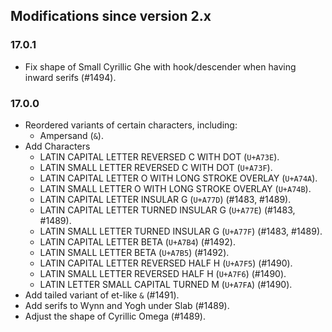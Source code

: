 ## Modifications since version 2.x

### 17.0.1

* Fix shape of Small Cyrillic Ghe with hook/descender when having inward serifs (#1494).


### 17.0.0

* Reordered variants of certain characters, including:
  - Ampersand (`&`).
* Add Characters
  - LATIN CAPITAL LETTER REVERSED C WITH DOT (`U+A73E`).
  - LATIN SMALL LETTER REVERSED C WITH DOT (`U+A73F`).
  - LATIN CAPITAL LETTER O WITH LONG STROKE OVERLAY (`U+A74A`).
  - LATIN SMALL LETTER O WITH LONG STROKE OVERLAY (`U+A74B`).
  - LATIN CAPITAL LETTER INSULAR G (`U+A77D`) (#1483, #1489).
  - LATIN CAPITAL LETTER TURNED INSULAR G (`U+A77E`) (#1483, #1489).
  - LATIN SMALL LETTER TURNED INSULAR G (`U+A77F`) (#1483, #1489).
  - LATIN CAPITAL LETTER BETA (`U+A7B4`) (#1492).
  - LATIN SMALL LETTER BETA (`U+A7B5`) (#1492).
  - LATIN CAPITAL LETTER REVERSED HALF H (`U+A7F5`) (#1490).
  - LATIN SMALL LETTER REVERSED HALF H (`U+A7F6`) (#1490).
  - LATIN LETTER SMALL CAPITAL TURNED M (`U+A7FA`) (#1490).
* Add tailed variant of et-like `&` (#1491).
* Add serifs to Wynn and Yogh under Slab (#1489).
* Adjust the shape of Cyrillic Omega (#1489).

